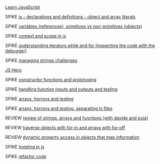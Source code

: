 [Learn JavaScript](https://www.sololearn.com/Course/JavaScript/?ref=app)

SPIKE [js - declarations and definitions - object and array literals](https://drive.google.com/file/d/1h9c-Cnce04QvpiDN8JN1BdlAnM9S2Vnp/view?usp=sharing)

SPIKE [variables (references), primitives vs non-primitives (objects)](https://drive.google.com/file/d/1bp5qcJBBCfZYUzJwHouKdQDEf0EMmZjy/view?usp=sharing)

SPIKE [context and scope in js](https://drive.google.com/file/d/15eIWdECMwIKbTyZGRGHpepBw7edkXpZ_/view?usp=sharing)

SPIKE [understanding iterators while and for (inspecting the code with the debugger)](https://drive.google.com/file/d/1gV67udFT4wqfnDcg-jQsSUrfsyZL4THr/view?usp=sharing)

SPIKE [managing strings challenges](https://drive.google.com/file/d/1UDSd88aJN_e7AnOahXeSbCEMqKun6lgK/view?usp=sharing)

[JS Hero](https://www.jshero.net/)

SPIKE [constructor functions and prototyping](https://drive.google.com/file/d/1uSfWKRMGHTE4JUjSWqQFbaGa0_28LZvV/view?usp=sharing)

SPIKE [handling function inputs and outputs and testing](https://drive.google.com/file/d/1PSNC0A7UtucIc8eq6bSqa7SiAqxVR5Jx/view?usp=sharing)

SPIKE [arrays, horroys and testing](https://drive.google.com/file/d/1caFANjD37wBnvHMH5JTsVOD3VNkC_7P3/view?usp=sharing)

SPIKE [arrays, horroys and testing, separating in files](https://drive.google.com/file/d/1FR9sP_5rw0-Nq3DegR0p-ruN34gWMeFZ/view?usp=sharing)

REVIEW [review of strings, arrays and functions (with davide and puja)](https://drive.google.com/file/d/11LZUZWhaKNmMtQ4dJsnC5-zuM5lb9jvQ/view?usp=sharing)

REVIEW [traverse objects with for-in and arrays with for-off](https://drive.google.com/file/d/1TDaB6b6JuabHyxMLoCGa5s0g-bF4youR/view?usp=sharing)

REVIEW [dynamic property access in objects that map information](https://drive.google.com/file/d/11Pn_86fdZJcWWAPxDj3VEflP7IwXoYTj/view?usp=sharing)

SPIKE [hoisting in js](https://drive.google.com/file/d/1Swck1mqZdRAN4uaviOuS7HF2721ZBnQj/view?usp=sharing)

SPIKE [refactor code](https://drive.google.com/file/d/1jBP3Ho-SoEUBw-Ey3Oa3y0Stc8b03eyT/view?usp=sharing)
